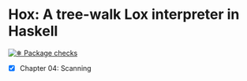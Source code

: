 # Hox: A tree-walk Lox interpreter in Haskell

[![❄ Package checks](https://github.com/DavSanchez/hox/actions/workflows/test.yaml/badge.svg)](https://github.com/DavSanchez/hox/actions/workflows/test.yaml)

- [x] Chapter 04: Scanning
